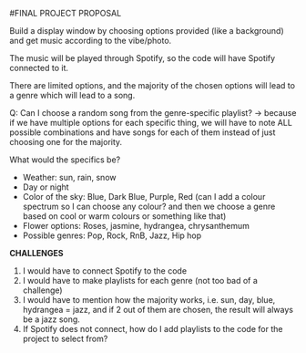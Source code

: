 #FINAL PROJECT PROPOSAL

Build a display window by choosing options provided (like a background) and get music according to the vibe/photo. 

The music will be played through Spotify, so the code will have Spotify connected to it. 

There are limited options, and the majority of the chosen options will lead to a genre which will lead to a song.

Q: Can I choose a random song from the genre-specific playlist?
-> because if we have multiple options for each specific thing, we will have to note ALL possible combinations and have songs for each of them instead of just choosing one for the majority.

What would the specifics be?

- Weather: sun, rain, snow
- Day or night
- Color of the sky: Blue, Dark Blue, Purple, Red
(can I add a colour spectrum so I can choose any colour? and then we choose a genre based on cool or warm colours or something like that)
- Flower options: Roses, jasmine, hydrangea, chrysanthemum
- Possible genres: Pop, Rock, RnB, Jazz, Hip hop


**CHALLENGES**

1) I would have to connect Spotify to the code
2) I would have to make playlists for each genre (not too bad of a challenge)
3) I would have to mention how the majority works, i.e. sun, day, blue, hydrangea = jazz, and if 2 out of them are chosen, the result will always be a jazz song. 
4) If Spotify does not connect, how do I add playlists to the code for the project to select from?

